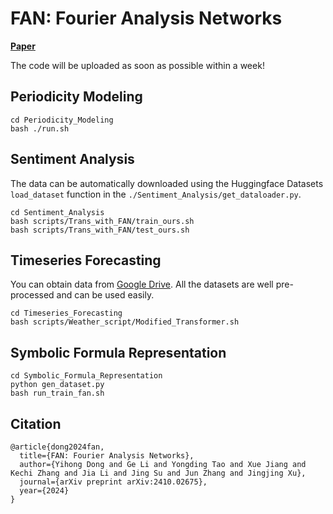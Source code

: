 # FAN: Fourier Analysis Networks
[**Paper**](https://arxiv.org/abs/2410.02675)

The code will be uploaded as soon as possible within a week!

## Periodicity Modeling
```shell
cd Periodicity_Modeling
bash ./run.sh
```

## Sentiment Analysis
The data can be automatically downloaded using the Huggingface Datasets `load_dataset` function in the `./Sentiment_Analysis/get_dataloader.py`. 

```shell
cd Sentiment_Analysis
bash scripts/Trans_with_FAN/train_ours.sh
bash scripts/Trans_with_FAN/test_ours.sh
```

## Timeseries Forecasting
You can obtain data from [Google Drive](https://drive.google.com/drive/folders/1v1uLx5zhGaNAOTIqHLHYMXtA-XFrKTxS?usp=sharing). All the datasets are well pre-processed and can be used easily.

```shell
cd Timeseries_Forecasting
bash scripts/Weather_script/Modified_Transformer.sh 
```

## Symbolic Formula Representation
```shell
cd Symbolic_Formula_Representation
python gen_dataset.py
bash run_train_fan.sh
```

## Citation
```
@article{dong2024fan,
  title={FAN: Fourier Analysis Networks},
  author={Yihong Dong and Ge Li and Yongding Tao and Xue Jiang and Kechi Zhang and Jia Li and Jing Su and Jun Zhang and Jingjing Xu},
  journal={arXiv preprint arXiv:2410.02675},
  year={2024}
}
```
